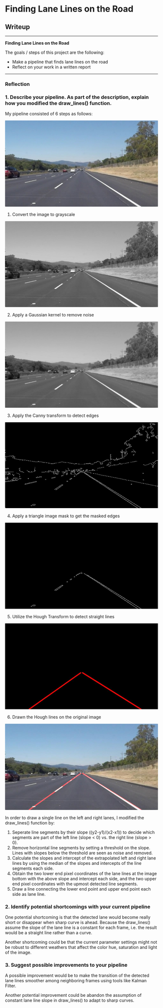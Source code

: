 # **Finding Lane Lines on the Road** 

## Writeup

---

**Finding Lane Lines on the Road**

The goals / steps of this project are the following:
* Make a pipeline that finds lane lines on the road
* Reflect on your work in a written report


[//]: # (Image References)

[image1]: ./examples/solidWhiteRight.jpg "Original"
[image2]: ./examples/solidWhiteRightGrayscale.jpg "Grayscale"
[image3]: ./examples/solidWhiteRightBlured.jpg "Blured"
[image4]: ./examples/solidWhiteRightCanny.jpg "Canny"
[image5]: ./examples/solidWhiteRightMasked.jpg "Masked"
[image6]: ./examples/solidWhiteRightHough.jpg "Hough"
[image7]: ./examples/solidWhiteRightDraw.jpg "Draw"

---

### Reflection

### 1. Describe your pipeline. As part of the description, explain how you modified the draw_lines() function.

My pipeline consisted of 6 steps as follows:

![Original Image][image1]

1. Convert the image to grayscale

![Grayscale Image][image2]

2. Apply a Gaussian kernel to remove noise

![Blured Image][image3]

3. Apply the Canny transform to detect edges

![Canny Edges][image4]

4. Apply a triangle image mask to get the masked edges

![Masked Edges][image5]

5. Utilize the Hough Transform to detect straight lines

![Hough Lines][image6]

6. Drawn the Hough lines on the original image

![Overlaid Image][image7]

In order to draw a single line on the left and right lanes, I modified the draw_lines() function by:

1. Seperate line segments by their slope ((y2-y1)/(x2-x1)) to decide which segments are part of the left line (slope < 0) vs. the right line (slope > 0).
2. Remove horizontal line segments by setting a threshold on the slope. Lines with slopes below the threshold are seen as noise and removed.
3. Calculate the slopes and intercept of the extrapolated left and right lane lines by using the median of the slopes and intercepts of the line segments each side.
4. Obtain the two lower end pixel coordinates of the lane lines at the image bottom with the above slope and intercept each side, and the two upper end pixel coordinates with the upmost detected line segments.
5. Draw a line connecting the lower end point and upper end point each side as lane line.

### 2. Identify potential shortcomings with your current pipeline


One potential shortcoming is that the detected lane would become really short or disappear when sharp curve is ahead. Because the draw_lines() assume the slope of the lane line is a constant for each frame, i.e. the result would be a straight line rather than a curve.

Another shortcoming could be that the current parameter settings might not be robust to different weathers that affect the color hue, saturation and light of the image.


### 3. Suggest possible improvements to your pipeline

A possible improvement would be to make the transition of the detected lane lines smoother among neighboring frames using tools like Kalman Filter.

Another potential improvement could be abandon the assumption of constant lane line slope in draw_lines() to adapt to sharp curves.
